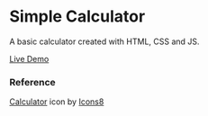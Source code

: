 # Simple Calculator

A basic calculator created with HTML, CSS and JS.

[Live Demo]()

### Reference
[Calculator](https://icons8.com/icon/vMkgItIdhG6L/calculator) icon by [Icons8](https://icons8.com)